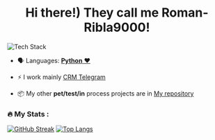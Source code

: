 
<h1 align="center"> Hi there!) They call me Roman-Ribla9000!</h1> 
<p align="left"><img src="https://skillicons.dev/icons?i=python,selenium,idea,postgres,redis,git,github,bash,docker,bots,linux&perline=16" alt="Tech Stack" /> </p>

- 🗣 Languages: [**Python** ❤️](https://python.org/)

- ⚡️ I work mainly [CRM Telegram](https://github.com/ribla9000/SomePartOf-TG-bot)

- 📦 My other **pet/test/in** process projects are in [My repository](https://github.com/ribla9000/?tab=repositories)
### :fire: My Stats :
[![GitHub Streak](http://github-readme-streak-stats.herokuapp.com?user=ribla9000&theme=dark&background=000000)](https://git.io/streak-stats)
[![Top Langs](https://github-readme-stats.vercel.app/api/top-langs/?username=ribla9000&layout=compact&theme=vision-friendly-dark)](https://github.com/anuraghazra/github-readme-stats)

